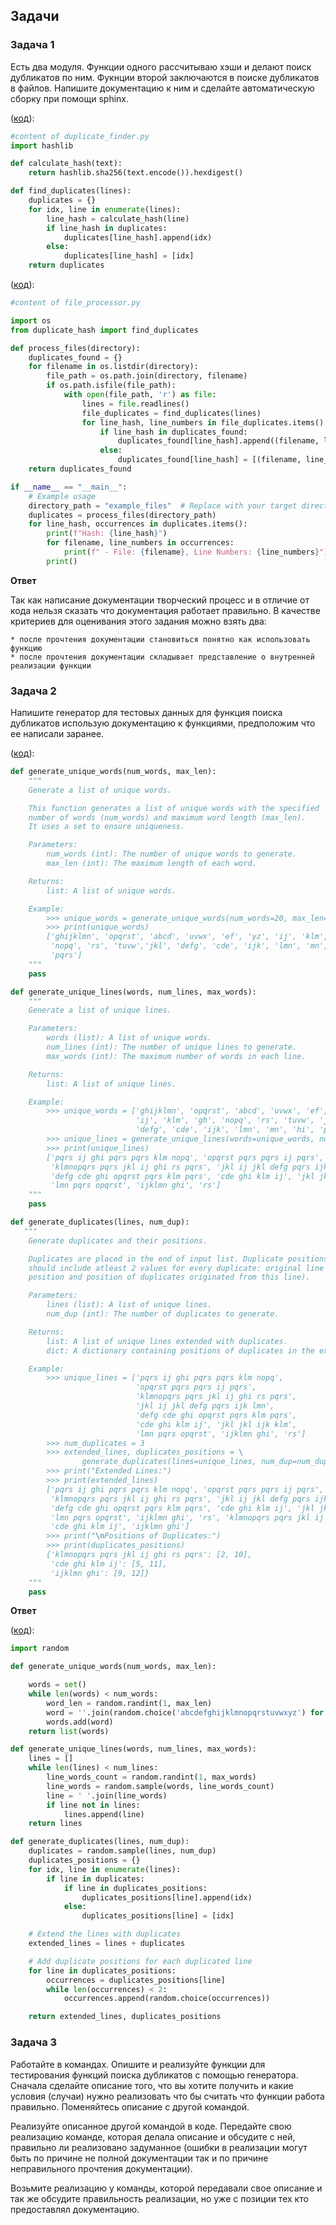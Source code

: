 ## Задачи 

### Задача 1

Есть два модуля. Функции одного рассчитываю хэши и делают поиск дубликатов по ним. Фукнции второй заключаются в поиске дубликатов в файлов. Напишите документацию к ним и сделайте автоматическую сборку при помощи sphinx.

([код](/projects/docs/duplicate_finder.py)):

```python
#content of duplicate_finder.py
import hashlib

def calculate_hash(text):
    return hashlib.sha256(text.encode()).hexdigest()

def find_duplicates(lines):
    duplicates = {}
    for idx, line in enumerate(lines):
        line_hash = calculate_hash(line)
        if line_hash in duplicates:
            duplicates[line_hash].append(idx)
        else:
            duplicates[line_hash] = [idx]
    return duplicates
```

([код](/projects/docs/file_processor.py)):

```python
#content of file_processor.py

import os
from duplicate_hash import find_duplicates

def process_files(directory):
    duplicates_found = {}
    for filename in os.listdir(directory):
        file_path = os.path.join(directory, filename)
        if os.path.isfile(file_path):
            with open(file_path, 'r') as file:
                lines = file.readlines()
                file_duplicates = find_duplicates(lines)
                for line_hash, line_numbers in file_duplicates.items():
                    if line_hash in duplicates_found:
                        duplicates_found[line_hash].append((filename, line_numbers))
                    else:
                        duplicates_found[line_hash] = [(filename, line_numbers)]
    return duplicates_found

if __name__ == "__main__":
    # Example usage
    directory_path = "example_files"  # Replace with your target directory path
    duplicates = process_files(directory_path)
    for line_hash, occurrences in duplicates.items():
        print(f"Hash: {line_hash}")
        for filename, line_numbers in occurrences:
            print(f" - File: {filename}, Line Numbers: {line_numbers}")
        print()
```

**Ответ**

Так как написание документации творческий процесс и в отличие от кода нельзя сказать что документация работает правильно. В качестве критериев для оценивания этого задания можно взять два:

    * после прочтения документации становиться понятно как использовать функцию
    * после прочтения документации складывает представление о внутренней реализации функции

### Задача 2

Напишите генератор для тестовых данных для функция поиска дубликатов использую документацию к функциями, предположим что ее написали заранее. 

([код](/projects/docs/generator_docstring.py)):

```python 
def generate_unique_words(num_words, max_len):
    """
    Generate a list of unique words.

    This function generates a list of unique words with the specified 
    number of words (num_words) and maximum word length (max_len). 
    It uses a set to ensure uniqueness.

    Parameters:
        num_words (int): The number of unique words to generate.
        max_len (int): The maximum length of each word.

    Returns:
        list: A list of unique words.

    Example:
        >>> unique_words = generate_unique_words(num_words=20, max_len=8)
        >>> print(unique_words)
        ['ghijklmn', 'opqrst', 'abcd', 'uvwx', 'ef', 'yz', 'ij', 'klm', 'gh', 
         'nopq', 'rs', 'tuvw','jkl', 'defg', 'cde', 'ijk', 'lmn', 'mn', 'hi', 
         'pqrs']
    """
    pass

def generate_unique_lines(words, num_lines, max_words):
    """
    Generate a list of unique lines.

    Parameters:
        words (list): A list of unique words.
        num_lines (int): The number of unique lines to generate.
        max_words (int): The maximum number of words in each line.

    Returns:
        list: A list of unique lines.

    Example:
        >>> unique_words = ['ghijklmn', 'opqrst', 'abcd', 'uvwx', 'ef', 'yz', 
                            'ij', 'klm', 'gh', 'nopq', 'rs', 'tuvw', 'jkl', 
                            'defg', 'cde', 'ijk', 'lmn', 'mn', 'hi', 'pqrs']
        >>> unique_lines = generate_unique_lines(words=unique_words, num_lines=10, max_words=6)
        >>> print(unique_lines)
        ['pqrs ij ghi pqrs pqrs klm nopq', 'opqrst pqrs pqrs ij pqrs', 
         'klmnopqrs pqrs jkl ij ghi rs pqrs', 'jkl ij jkl defg pqrs ijk lmn', 
         'defg cde ghi opqrst pqrs klm pqrs', 'cde ghi klm ij', 'jkl jkl ijk klm', 
         'lmn pqrs opqrst', 'ijklmn ghi', 'rs']
    """
    pass

def generate_duplicates(lines, num_dup):
   """
    Generate duplicates and their positions. 

    Duplicates are placed in the end of input list. Duplicate positions
    should include atleast 2 values for every duplicate: original line 
    position and position of duplicates originated from this line).

    Parameters:
        lines (list): A list of unique lines.
        num_dup (int): The number of duplicates to generate.

    Returns:
        list: A list of unique lines extended with duplicates.
        dict: A dictionary containing positions of duplicates in the extended list.

    Example:
        >>> unique_lines = ['pqrs ij ghi pqrs pqrs klm nopq', 
                            'opqrst pqrs pqrs ij pqrs', 
                            'klmnopqrs pqrs jkl ij ghi rs pqrs', 
                            'jkl ij jkl defg pqrs ijk lmn', 
                            'defg cde ghi opqrst pqrs klm pqrs', 
                            'cde ghi klm ij', 'jkl jkl ijk klm', 
                            'lmn pqrs opqrst', 'ijklmn ghi', 'rs']
        >>> num_duplicates = 3
        >>> extended_lines, duplicates_positions = \
                generate_duplicates(lines=unique_lines, num_dup=num_duplicates)
        >>> print("Extended Lines:")
        >>> print(extended_lines)
        ['pqrs ij ghi pqrs pqrs klm nopq', 'opqrst pqrs pqrs ij pqrs', 
         'klmnopqrs pqrs jkl ij ghi rs pqrs', 'jkl ij jkl defg pqrs ijk lmn', 
         'defg cde ghi opqrst pqrs klm pqrs', 'cde ghi klm ij', 'jkl jkl ijk klm', 
         'lmn pqrs opqrst', 'ijklmn ghi', 'rs', 'klmnopqrs pqrs jkl ij ghi rs pqrs', 
         'cde ghi klm ij', 'ijklmn ghi']
        >>> print("\nPositions of Duplicates:")
        >>> print(duplicates_positions)
        {'klmnopqrs pqrs jkl ij ghi rs pqrs': [2, 10], 
         'cde ghi klm ij': [5, 11], 
         'ijklmn ghi': [9, 12]}
    """
    pass
```

**Ответ**

([код](/projects/docs/generator.py)):

```python
import random

def generate_unique_words(num_words, max_len):

    words = set()
    while len(words) < num_words:
        word_len = random.randint(1, max_len)
        word = ''.join(random.choice('abcdefghijklmnopqrstuvwxyz') for _ in range(word_len))
        words.add(word)
    return list(words)

def generate_unique_lines(words, num_lines, max_words):
    lines = []
    while len(lines) < num_lines:
        line_words_count = random.randint(1, max_words)
        line_words = random.sample(words, line_words_count)
        line = ' '.join(line_words)
        if line not in lines:
            lines.append(line)
    return lines

def generate_duplicates(lines, num_dup):
    duplicates = random.sample(lines, num_dup)
    duplicates_positions = {}
    for idx, line in enumerate(lines):
        if line in duplicates:
            if line in duplicates_positions:
                duplicates_positions[line].append(idx)
            else:
                duplicates_positions[line] = [idx]

    # Extend the lines with duplicates
    extended_lines = lines + duplicates

    # Add duplicate positions for each duplicated line
    for line in duplicates_positions:
        occurrences = duplicates_positions[line]
        while len(occurrences) < 2:
            occurrences.append(random.choice(occurrences))

    return extended_lines, duplicates_positions

```

### Задача 3

Работайте в командах. Опишите и реализуйте функции для тестирования функций поиска дубликатов с помощью генератора. Сначала сделайте описание того, что вы хотите получить и какие условия (случаи) нужно реализовать что бы считать что функции работа правильно. Поменяйтесь описание с другой командой. 

Реализуйте описанное другой командой в коде. Передайте свою реализацию команде, которая делала описание и обсудите с ней, правильно ли реализовано задуманное (ошибки в реализации могут быть по причине не полной документации так и по причине неправильного прочтения документации). 

Возьмите реализацию у команды, которой передавали свое описание и так же обсудите правильность реализации, но уже с позиции тех кто предоставлял документацию.
